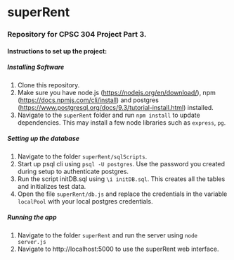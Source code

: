 # superRent
<h3>Repository for CPSC 304 Project Part 3.</h3>


<h4>Instructions to set up the project:</h4>


<h5>Installing Software</h5>

1. Clone this repository.
2. Make sure you have node.js (https://nodejs.org/en/download/), npm (https://docs.npmjs.com/cli/install) and postgres (https://www.postgresql.org/docs/9.3/tutorial-install.html) installed.
3. Navigate to the `superRent` folder and run `npm install` to update dependencies. This may install a few node libraries such as `express`, `pg`.

<h5>Setting up the database</h5>

1. Navigate to the folder `superRent/sqlScripts`.
2. Start up psql cli using `psql -U postgres`. Use the password you created during setup to authenticate postgres. 
3. Run the script initDB.sql using `\i initDB.sql`. This creates all the tables and initializes test data. 
4. Open the file `superRent/db.js` and replace the credentials in the variable `localPool` with your local postgres credentials.

<h5>Running the app</h5>

1. Navigate to the folder `superRent` and run the server using `node server.js`
2. Navigate to http://localhost:5000 to use the superRent web interface. 
